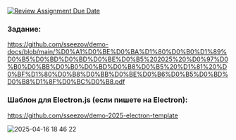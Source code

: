 [![Review Assignment Due Date](https://classroom.github.com/assets/deadline-readme-button-22041afd0340ce965d47ae6ef1cefeee28c7c493a6346c4f15d667ab976d596c.svg)](https://classroom.github.com/a/frwB7CcU)
### Задание: 
https://github.com/sseezov/demo-docs/blob/main/%D0%A1%D0%BE%D0%BA%D1%80%D0%B0%D1%89%D0%B5%D0%BD%D0%BD%D0%BE%D0%B5%202025%20%D0%97%D0%B0%D0%BB%D0%B0%D0%BD%D0%B8%D0%B5%20%D1%81%20%D0%BF%D1%80%D0%B8%D0%BB%D0%BE%D0%B6%D0%B5%D0%BD%D0%B8%D1%8F%D0%BC%D0%B8.pdf

### Шаблон для Electron.js (если пишете на Electron): 
https://github.com/sseezov/demo-2025-electron-template

![2025-04-16 18 46 22](https://github.com/user-attachments/assets/96d56ab8-4afc-4f02-ba71-9e4578350024)
